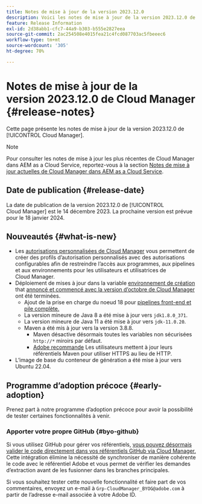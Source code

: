 ```yaml
---
title: Notes de mise à jour de la version 2023.12.0
description: Voici les notes de mise à jour de la version 2023.12.0 de Cloud Manager.
feature: Release Information
exl-id: 2d38abb1-cfc7-44a9-b303-b555e2827eea
source-git-commit: 2ac254508e4015fea21c4fcd087703ac5fbeeec6
workflow-type: tm+mt
source-wordcount: '305'
ht-degree: 70%

---
```



# Notes de mise à jour de la version 2023.12.0 de Cloud Manager {#release-notes}

Cette page présente les notes de mise à jour de la version 2023.12.0 de [!UICONTROL Cloud Manager].

>[!NOTE]
>
>Pour consulter les notes de mise à jour les plus récentes de Cloud Manager dans AEM as a Cloud Service, reportez-vous à la section [Notes de mise à jour actuelles de Cloud Manager dans AEM as a Cloud Service](https://experienceleague.adobe.com/docs/experience-manager-cloud-service/content/implementing/using-cloud-manager/release-notes-cloud-manager/release-notes-cm-current.html?lang=fr).

## Date de publication {#release-date}

La date de publication de la version 2023.12.0 de [!UICONTROL Cloud Manager] est le 14 décembre 2023. La prochaine version est prévue pour le 18 janvier 2024.

## Nouveautés {#what-is-new}

* Les [autorisations personnalisées de Cloud Manager](/help/using/custom-permissions.md) vous permettent de créer des profils d’autorisation personnalisés avec des autorisations configurables afin de restreindre l’accès aux programmes, aux pipelines et aux environnements pour les utilisateurs et utilisatrices de Cloud Manager.
* Déploiement de mises à jour dans la variable [environnement de création](/help/getting-started/build-environment.md) that [annoncé et commencé avec la version d’octobre de Cloud Manager](/help/release-notes/2023/2023-10-0.md) ont été terminées.
   * Ajout de la prise en charge du noeud 18 pour [pipelines front-end et pile complète.](/help/overview/ci-cd-pipelines.md)
   * La version mineure de Java 8 a été mise à jour vers `jdk1.8.0_371`.
   * La version mineure de Java 11 a été mise à jour vers `jdk-11.0.20`.
   * Maven a été mis à jour vers la version 3.8.8.
      * Maven désactive désormais toutes les variables non sécurisées `http://*` miroirs par défaut.
      * [Adobe recommande](/help/getting-started/build-environment.md#https-maven) Les utilisateurs mettent à jour leurs référentiels Maven pour utiliser HTTPS au lieu de HTTP.
* L’image de base du conteneur de génération a été mise à jour vers Ubuntu 22.04.

## Programme d’adoption précoce {#early-adoption}

Prenez part à notre programme d’adoption précoce pour avoir la possibilité de tester certaines fonctionnalités à venir.

### Apporter votre propre GitHub {#byo-github}

Si vous utilisez GitHub pour gérer vos référentiels, [vous pouvez désormais valider le code directement dans vos référentiels GitHub via Cloud Manager.](/help/managing-code/byo-github.md) Cette intégration élimine la nécessité de synchroniser de manière cohérente le code avec le référentiel Adobe et vous permet de vérifier les demandes d’extraction avant de les fusionner dans les branches principales.

Si vous souhaitez tester cette nouvelle fonctionnalité et faire part de vos commentaires, envoyez un e-mail à `Grp-CloudManager_BYOG@adobe.com` à partir de l’adresse e-mail associée à votre Adobe ID.
